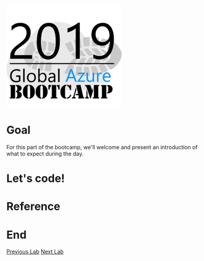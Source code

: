 ![gablogo][gablogo]

# Goal

For this part of the bootcamp, we'll welcome and present an introduction of what to expect during the day.

# Let's code!

# Reference

# End
[Previous Lab](../Lab1/README.md)
[Next Lab](../Lab3/README.md)

[gablogo]: ../medias/GlobalAzureBootcamp2019.png "Global Azure Bootcamp 2019"